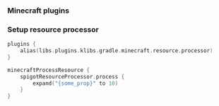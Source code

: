 ### Minecraft plugins

### Setup resource processor 
```kotlin
plugins {
    alias(libs.plugins.klibs.gradle.minecraft.resource.processor)
}

minecraftProcessResource {
    spigotResourceProcessor.process {
        expand("{some_prop}" to 10)
    }
}
```